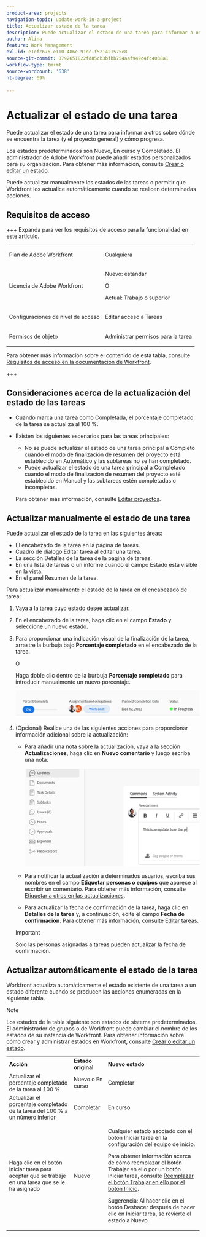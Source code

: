 ```yaml
---
product-area: projects
navigation-topic: update-work-in-a-project
title: Actualizar estado de la tarea
description: Puede actualizar el estado de una tarea para informar a otros sobre dónde se encuentra la tarea (y el proyecto general) y cómo progresa.
author: Alina
feature: Work Management
exl-id: e1efc676-e110-486e-91dc-f521421575e8
source-git-commit: 0792651822fd85cb3bfbb754aaf949c4fc4038a1
workflow-type: tm+mt
source-wordcount: '638'
ht-degree: 69%

---
```


# Actualizar el estado de una tarea

<!--Audited: 10/2024-->

Puede actualizar el estado de una tarea para informar a otros sobre dónde se encuentra la tarea (y el proyecto general) y cómo progresa.

Los estados predeterminados son Nuevo, En curso y Completado. El administrador de Adobe Workfront puede añadir estados personalizados para su organización. Para obtener más información, consulte [Crear o editar un estado](../../../administration-and-setup/customize-workfront/creating-custom-status-and-priority-labels/create-or-edit-a-status.md).

Puede actualizar manualmente los estados de las tareas o permitir que Workfront los actualice automáticamente cuando se realicen determinadas acciones.

## Requisitos de acceso

+++ Expanda para ver los requisitos de acceso para la funcionalidad en este artículo.

<table style="table-layout:auto"> 
 <col> 
 <col> 
 <tbody> 
  <tr> 
   <td role="rowheader">Plan de Adobe Workfront</td> 
   <td> <p>Cualquiera</p> </td> 
  </tr> 
  <tr> 
   <td role="rowheader">Licencia de Adobe Workfront</td> 
   <td> <p>Nuevo: estándar</p> 
   O
   <p>Actual: Trabajo o superior</p>
   </td> 
  </tr> 
  <tr> 
   <td role="rowheader">Configuraciones de nivel de acceso</td> 
   <td> <p>Editar acceso a Tareas</p>  </td> 
  </tr> 
  <tr> 
   <td role="rowheader">Permisos de objeto</td> 
   <td> <p>Administrar permisos para la tarea</p> </td> 
  </tr> 
 </tbody> 
</table>

Para obtener más información sobre el contenido de esta tabla, consulte [Requisitos de acceso en la documentación de Workfront](/help/quicksilver/administration-and-setup/add-users/access-levels-and-object-permissions/access-level-requirements-in-documentation.md).

+++

## Consideraciones acerca de la actualización del estado de las tareas

* Cuando marca una tarea como Completada, el porcentaje completado de la tarea se actualiza al 100 %.
* Existen los siguientes escenarios para las tareas principales:
   * No se puede actualizar el estado de una tarea principal a Completo cuando el modo de finalización de resumen del proyecto está establecido en Automático y las subtareas no se han completado.
   * Puede actualizar el estado de una tarea principal a Completado cuando el modo de finalización de resumen del proyecto esté establecido en Manual y las subtareas estén completadas o incompletas.

  Para obtener más información, consulte [Editar proyectos](../manage-projects/edit-projects.md).

## Actualizar manualmente el estado de una tarea

Puede actualizar el estado de la tarea en las siguientes áreas:

* El encabezado de la tarea en la página de tareas.
* Cuadro de diálogo Editar tarea al editar una tarea.
* La sección Detalles de la tarea de la página de tareas.
* En una lista de tareas o un informe cuando el campo Estado está visible en la vista.
* En el panel Resumen de la tarea.

Para actualizar manualmente el estado de la tarea en el encabezado de tarea:

1. Vaya a la tarea cuyo estado desee actualizar.
1. En el encabezado de la tarea, haga clic en el campo **Estado** y seleccione un nuevo estado.
1. Para proporcionar una indicación visual de la finalización de la tarea, arrastre la burbuja bajo **Porcentaje completado** en el encabezado de la tarea.

   O

   Haga doble clic dentro de la burbuja **Porcentaje completado** para introducir manualmente un nuevo porcentaje.

   ![](assets/percent-complete-status-widgets-task-header.png)

1. (Opcional) Realice una de las siguientes acciones para proporcionar información adicional sobre la actualización:

   * Para añadir una nota sobre la actualización, vaya a la sección **Actualizaciones**, haga clic en **Nuevo comentario** y luego escriba una nota.

     ![Agregando una actualización a una tarea](assets/add-update-to-task.png)

   * Para notificar la actualización a determinados usuarios, escriba sus nombres en el campo **Etiquetar personas o equipos** que aparece al escribir un comentario. Para obtener más información, consulte [Etiquetar a otros en las actualizaciones](/help/quicksilver/workfront-basics/updating-work-items-and-viewing-updates/tag-others-on-updates.md).
   * Para actualizar la fecha de confirmación de la tarea, haga clic en **Detalles de la tarea** y, a continuación, edite el campo **Fecha de confirmación**. Para obtener más información, consulte [Editar tareas](/help/quicksilver/manage-work/tasks/manage-tasks/edit-tasks.md).


   >[!IMPORTANT]
   >
   >  Solo las personas asignadas a tareas pueden actualizar la fecha de confirmación.

<!--old functionality in old commenting: 

1. Go to a task that you are assigned to for which you want to update the status.
1. Click the **Status** field in the task header and select a new status. 
1. (Optional) Do any of the following to provide additional information about the update, then click **Update** or, if the task has the **Complete** status, click **Done:**

   * To add a note about the update, go to the **Updates** area and click **Start a new update**, then type your note.  

   * To notify certain users about the update, type their names in the **Notify** box that appears when you type a note about the update. For more information, see [Tag others on updates](../../../workfront-basics/updating-work-items-and-viewing-updates/tag-others-on-updates.md). 
   * To update the condition of the task, click **Select Condition** to the right of the **Notify** box (these appear when you type a note about the update), then select the condition that best reflects the current condition of the task.
   
   * To update the Commit Date of the task, expand the **Commit Date** drop-down calendar, and select a new Commit Date. 
   * To provide a visual indication of task completion, drag the bubble under Percent Complete or double-click it to enter a percent value.   
     ![](assets/drag-the-progress-bar-350x155.png)-->

## Actualizar automáticamente el estado de la tarea

Workfront actualiza automáticamente el estado existente de una tarea a un estado diferente cuando se producen las acciones enumeradas en la siguiente tabla.

>[!NOTE]
>
>Los estados de la tabla siguiente son estados de sistema predeterminados. El administrador de grupos o de Workfront puede cambiar el nombre de los estados de su instancia de Workfront. Para obtener información sobre cómo crear y administrar estados en Workfront, consulte [Crear o editar un estado](../../../administration-and-setup/customize-workfront/creating-custom-status-and-priority-labels/create-or-edit-a-status.md).

<table style="table-layout:auto"> 
 <col> 
 <col> 
 <col> 
 <tbody> 
  <tr> 
   <td><b>Acción</b></td> 
   <td><b>Estado original</b></td> 
   <td><b>Nuevo estado</b></td> 
  </tr> 
  <tr> 
   <td>Actualizar el porcentaje completado de la tarea al 100 %</td> 
   <td>Nuevo o En curso</td> 
   <td>Completar</td> 
  </tr> 
  <tr> 
   <td>Actualizar el porcentaje completado de la tarea del 100 % a un número inferior</td> 
   <td>Completar</td> 
   <td>En curso</td> 
  </tr> 
  <tr data-mc-conditions=""> 
   <td><span>Haga clic en el botón Iniciar tarea para aceptar que se trabaje en una tarea que se le ha asignado</span> </td> 
   <td><span>Nuevo</span> </td> 
   <td> <p>Cualquier estado asociado con el botón Iniciar tarea en la configuración del equipo de inicio.</p> <p>Para obtener información acerca de cómo reemplazar el botón Trabajar en ello por un botón Iniciar tarea, consulte <span href="../../../people-teams-and-groups/create-and-manage-teams/work-on-it-button-to-start-button.md"><a href="../../../people-teams-and-groups/create-and-manage-teams/work-on-it-button-to-start-button.md" class="MCXref xref">Reemplazar el botón Trabajar en ello por el botón Inicio</a></span>.</p> <p>Sugerencia: <span>Al hacer clic</span> <span data-mc-conditions="QuicksilverOrClassic.Quicksilver">en el botón Deshacer</span> después de hacer clic en Iniciar tarea, se revierte el estado a Nuevo. </p> </td> 
  </tr> 
 </tbody> 
</table>
